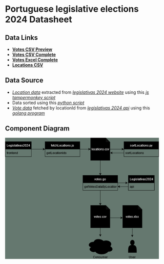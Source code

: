 # Portuguese legislative elections 2024 Datasheet

## Data Links
 - **[Votes CSV Preview](https://github.com/jtomaspm/legislativas2024/blob/main/data/votesPreview.csv)**
 - **[Votes CSV Complete](https://github.com/jtomaspm/legislativas2024/blob/main/data/votes.csv)**
 - **[Votes Excel Complete](https://github.com/jtomaspm/legislativas2024/blob/main/data/votes.xlsx)**
 - **[Locations CSV](https://github.com/jtomaspm/legislativas2024/blob/main/data/locations.csv)**

## Data Source

 - *[Location data](https://github.com/jtomaspm/legislativas2024/blob/main/data/locations.csv)* extracted from *[legislativas 2024 website](https://www.legislativas2024.mai.gov.pt/resultados/territorio-nacional?local=LOCAL-500000)* using this *[js tampermonkey script](https://github.com/jtomaspm/legislativas2024/blob/main/scripts/fetchLocations.js)*
 - Data sorted using this *[python script](https://github.com/jtomaspm/legislativas2024/blob/main/scripts/sortLocations.py)*
 - *[Vote data](https://github.com/jtomaspm/legislativas2024/blob/main/data/votesPreview.csv)* fetched by locationId from *[legislativas 2024 api](https://www.legislativas2024.mai.gov.pt/frontend/data/TerritoryResults?territoryKey=LOCAL-500000&electionId=AR)* using this *[golang program](https://github.com/jtomaspm/legislativas2024/blob/main/votes/main.go)*

## Component Diagram

![Component Diagram](https://github.com/jtomaspm/legislativas2024/blob/main/data/compDiagram.png)